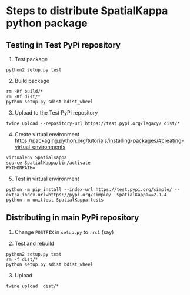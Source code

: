 Steps to distribute SpatialKappa python package
===============================================

Testing in Test PyPi repository
-------------------------------

1. Test package
```
python2 setup.py test
```

2. Build package
```
rm -Rf build/*
rm -Rf dist/*
python setup.py sdist bdist_wheel
```

3. Upload to the Test PyPi repository
```
twine upload --repository-url https://test.pypi.org/legacy/ dist/*
```

4. Create virtual environment https://packaging.python.org/tutorials/installing-packages/#creating-virtual-environments
```
virtualenv SpatialKappa
source SpatialKappa/bin/activate
PYTHONPATH=
```

5. Test in virtual environment
```
python -m pip install --index-url https://test.pypi.org/simple/ --extra-index-url=https://pypi.org/simple/  SpatialKappa==2.1.4
python -m unittest SpatialKappa.tests

```

Distributing in main PyPi repository
------------------------------------

1. Change `POSTFIX` in `setup.py` to `.rc1` (say)

2. Test and rebuild

```
python2 setup.py test
rm -f dist/*
python setup.py sdist bdist_wheel
```

3. Upload
```
twine upload  dist/*
```
